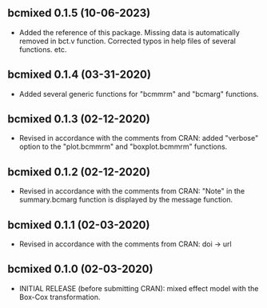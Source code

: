 ## bcmixed 0.1.5 (10-06-2023)
* Added the reference of this package. Missing data is automatically removed in 
bct.v function. Corrected typos in help files of several functions. etc.
## bcmixed 0.1.4 (03-31-2020)
* Added several generic functions for "bcmmrm" and "bcmarg" functions.
## bcmixed 0.1.3 (02-12-2020)
* Revised in accordance with the comments from CRAN: added "verbose" option to the "plot.bcmmrm" and "boxplot.bcmmrm" functions.
## bcmixed 0.1.2 (02-12-2020)
* Revised in accordance with the comments from CRAN: "Note" in the summary.bcmarg function is displayed by the message function.
## bcmixed 0.1.1 (02-03-2020)
* Revised in accordance with the comments from CRAN: doi -> url
## bcmixed 0.1.0 (02-03-2020)
* INITIAL RELEASE (before submitting CRAN): mixed effect model with the Box-Cox transformation.
